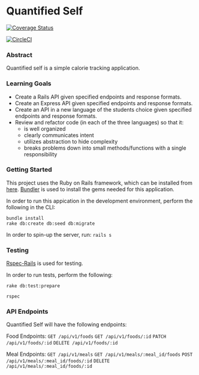 # Quantified Self

[![Coverage Status](https://coveralls.io/repos/github/anlewis/quantified_self_rails/badge.svg?branch=master)](https://coveralls.io/github/anlewis/quantified_self_rails?branch=master)

[![CircleCI](https://circleci.com/gh/anlewis/quantified_self_rails.svg?style=svg)](https://circleci.com/gh/anlewis/quantified_self_rails)

### Abstract

Quantified self is a simple calorie tracking application.

### Learning Goals
- Create a Rails API given specified endpoints and response formats.
- Create an Express API given specified endpoints and response formats.
- Create an API in a new language of the students choice given specified endpoints and response formats.
- Review and refactor code (in each of the three languages) so that it:
  - is well organized
  - clearly communicates intent
  - utilizes abstraction to hide complexity
  - breaks problems down into small methods/functions with a single responsibility

### Getting Started

This project uses the Ruby on Rails framework, which can be installed from [here](http://installrails.com/).
[Bundler](http://bundler.io/) is used to install the gems needed for this application.

In order to run this appication in the development environment, perform the following in the CLI:

```
bundle install
rake db:create db:seed db:migrate
```

In order to spin-up the server, run: `rails s`

### Testing

[Rspec-Rails](https://github.com/rspec/rspec-rails) is used for testing.

In order to run tests, perform the following:

`rake db:test:prepare`

`rspec`

### API Endpoints

Quantified Self will have the following endpoints:

Food Endpoints:
`GET /api/v1/foods`
`GET /api/v1/foods/:id`
`PATCH /api/v1/foods/:id`
`DELETE /api/v1/foods/:id`

Meal Endpoints:
`GET /api/v1/meals`
`GET /api/v1/meals/:meal_id/foods`
`POST /api/v1/meals/:meal_id/foods/:id`
`DELETE /api/v1/meals/:meal_id/foods/:id`
